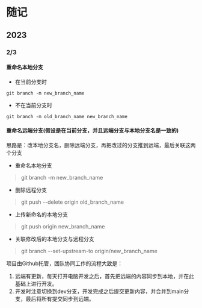 # 随记

## 2023
### 2/3

#### 重命名本地分支

+ 在当前分支时  

```
git branch -m new_branch_name
```  

+ 不在当前分支时  
```
git branch -m old_branch_name new_branch_name
```
#### 重命名远端分支(假设是在当前分支，并且远端分支与本地分支名是一致的)  
思路是：改本地分支名，删除远端分支，再把改过的分支推到远端，最后关联这两个分支
+ 重命名本地分支  
> git branch -m new_branch_name  
+ 删除远程分支
> git push --delete origin old_branch_name  
+ 上传新命名的本地分支 
> git push  origin new_branch_name  
+ 关联修改后的本地分支与远程分支  
> git branch --set-upstream-to origin/new_branch_name
  

项目由Github托管，团队协同工作的流程大致是：  
1. 远端有更新，每天打开电脑开发之后，首先把远端的内容同步到本地，并在此基础上进行开发。
2. 开发时注意切换到dev分支，开发完成之后提交更新内容，并合并到main分支，最后将所有提交同步到远端。